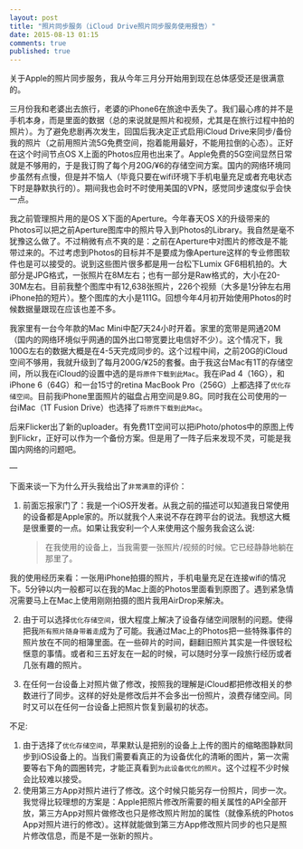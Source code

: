 ```yaml
---
layout: post
title: "照片同步服务（iCloud Drive照片同步服务使用报告）"
date: 2015-08-13 01:15
comments: true
published: true
---
```


关于Apple的照片同步服务，我从今年三月分开始用到现在总体感受还是很满意的。

三月份我和老婆出去旅行，老婆的iPhone6在旅途中丢失了。我们最心疼的并不是手机本身，而是里面的数据（总的来说就是照片和视频，尤其是在旅行过程中拍的照片）。为了避免悲剧再次发生，回国后我决定正式启用iCloud Drive来同步/备份我的照片（之前用照片流5G免费空间，抱着能用最好，不能用拉倒的心态）。正好在这个时间节点OS X上面的Photos应用也出来了。Apple免费的5G空间显然日常就是不够用的，于是我订购了每个月20G/¥6的存储空间方案。国内的网络环境同步虽然有点慢，但是并不恼人（毕竟只要在wifi环境下手机电量充足或者充电状态下时是静默执行的）。期间我也会时不时使用美国的VPN，感觉同步速度似乎会快一点。

我之前管理照片用的是OS X下面的Aperture。今年春天OS X的升级带来的Photos可以把之前Aperture图库中的照片导入到Photos的Library。我自然是毫不犹豫这么做了。不过稍微有点不爽的是：之前在Aperture中对图片的修改是不能带过来的。不过考虑到Photos的目标并不是要成为像Aperture这样的专业修图软件也是可以接受的。说到这些图片很多都是用一台松下Lumix GF6相机拍的。大部分是JPG格式，一张照片在8M左右；也有一部分是Raw格式的，大小在20-30M左右。目前我整个图库中有12,638张照片，226个视频（大多是1分钟左右用iPhone拍的短片）。整个图库的大小是111G。回想今年4月初开始使用Photos的时候数据量跟现在应该也差不多。

我家里有一台今年款的Mac Mini中配7天24小时开着。家里的宽带是网通20M（国内的网络环境似乎网通的国外出口带宽要比电信好不少）。这个情况下，我100G左右的数据大概是在4-5天完成同步的。这个过程中间，之前20G的iCloud空间不够用，我就升级到了每月200G/¥25的套餐。由于我这台Mac有1T的存储空间，所以我在iCloud的设置中选的是`将原件下载到此Mac`。我在iPad 4（16G），和iPhone 6（64G）和一台15寸的retina MacBook Pro（256G）上都选择了`优化存储空间`。目前我iPhone里面照片的磁盘占用空间是9.8G。同时我在公司使用的一台iMac（1T Fusion Drive）也选择了`将原件下载到此Mac`。

后来Flicker出了新的uploader。有免费1T空间可以把iPhoto/photos中的原图上传到Flickr，正好可以作为一个备份方案。但是用了一阵子后来发现不灵，可能是我国内网络的问题吧。

—

下面来谈一下为什么开头我给出了`非常满意`的评价：

1. 前面忘报家门了：我是一个iOS开发者。从我之前的描述可以知道我日常使用的设备都是Apple家的。所以就我个人来说不存在跨平台的说法。我想这大概是很重要的一点。如果让我安利一个人来使用这个服务我会这么说:
	> 在我使用的设备上，当我需要一张照片/视频的时候。它已经静静地躺在那里了。

我的使用经历来看：一张用iPhone拍摄的照片，手机电量充足在连接wifi的情况下。5分钟以内一般都可以在我的Mac上面的Photos里面看到原图了。遇到紧急情况需要马上在Mac上使用刚刚拍摄的图片我用AirDrop来解决。

2. 由于可以选择`优化存储空间`，很大程度上解决了设备存储空间限制的问题。使得把我`所有照片随身带着走`成为了可能。我通过Mac上的Photos把一些特殊事件的照片放在不同的相簿里面。在一些碎片的时间，翻翻旧照片其实是一件很轻松惬意的事情。或者和三五好友在一起的时候，可以随时分享一段旅行经历或者几张有趣的照片。

3. 在任何一台设备上对照片做了修改，按照我的理解是iCloud都把修改相关的参数进行了同步。这样的好处是修改后并不会多出一份照片，浪费存储空间。同时又可以在任何一台设备上把照片恢复到最初的状态。

不足:

1. 由于选择了`优化存储空间`，苹果默认是把别的设备上上传的图片的缩略图静默同步到iOS设备上的。当我们需要看真正的为设备优化的清晰的图片，第一次需要等右下角的圆圈转完，才能正真看到`为此设备优化的照片`。这个过程不少时候会比较难以接受。
2. 使用第三方App对照片进行了修改。这个时候只能另存一份照片，同步一次。我觉得比较理想的方案是：Apple把照片修改所需要的相关属性的API全部开放，第三方App对照片做修改也只是修改照片附加的属性（就像系统的Photos App对照片进行的修改）。这样就能做到第三方App修改照片同步的也只是照片修改信息，而是不是一张新的照片。